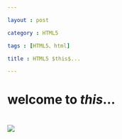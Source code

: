 ```yaml
---

layout : post

category : HTML5

tags : [HTML5、html]

title : HTML5 $this$...

---
```



# welcome to $this$...

# <img src="http://www.baidu.com/img/baidu_sylogo1.gif" />


